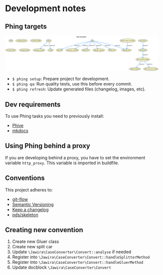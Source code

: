 Development notes
=================

Phing targets
-------------

[![Phing targets](./images/build.png "Phing targets")](./images/build.png)

- `$ phing setup`: Prepare project for development.
- `$ phing qa`: Run quality tests, use this before every commit.
- `$ phing refresh`: Update generated files (changelog, images, etc).

Dev requirements
----------------

To use Phing tasks you need to previously install:

- [Phive]
- [mkdocs]

Using Phing behind a proxy
--------------------------

If you are developing behind a proxy, you have to set the environment 
variable `http_proxy`. This variable is imported in buildfile.

Conventions
-----------

This project adheres to:

- [git-flow]
- [Semantic Versioning]
- [Keep a changelog]
- [pds/skeleton]

Creating new convention
-----------------------

1. Create new Gluer class
2. Create new split car
3. Update `\Jawira\CaseConverter\Convert::analyse` if needed
4. Register into `\Jawira\CaseConverter\Convert::handleSplitterMethod`
5. Register into `\Jawira\CaseConverter\Convert::handleGluerMethod`
6. Update docblock `\Jawira\CaseConverter\Convert`

[git-flow]: https://github.com/petervanderdoes/gitflow-avh
[Keep a changelog]: http://keepachangelog.com/en/1.0.0/
[mkdocs]: https://www.mkdocs.org/#installation
[pds/skeleton]: https://github.com/php-pds/skeleton
[Phive]: https://phar.io/
[Semantic Versioning]: http://semver.org/
